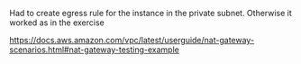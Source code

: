 Had to create egress rule for the instance in the private subnet. Otherwise it worked as in the exercise

https://docs.aws.amazon.com/vpc/latest/userguide/nat-gateway-scenarios.html#nat-gateway-testing-example
